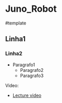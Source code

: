 # Juno_Robot

#template

## Linha1
### Linha2
* Paragrafo1
  * Paragrafo2
  * Paragrafo3

Video:
  * [Lecture video](https://www.youtube.com/watch?v=cjIHdSHa2zM&t=8s&ab_channel=FranciscoLopes)
  
